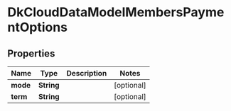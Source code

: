 
# DkCloudDataModelMembersPaymentOptions

## Properties
Name | Type | Description | Notes
------------ | ------------- | ------------- | -------------
**mode** | **String** |  |  [optional]
**term** | **String** |  |  [optional]



